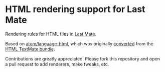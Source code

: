 # HTML rendering support for Last Mate

Rendering rules for HTML files in [Last Mate](https://github.com/jonruttan/last-mate).

Based on [atom/language-html](https://github.com/atom/language-html), which was originally [converted](http://atom.io/docs/latest/converting-a-text-mate-bundle)
from the [HTML TextMate bundle](https://github.com/textmate/html.tmbundle).

Contributions are greatly appreciated. Please fork this repository and open a
pull request to add renderers, make tweaks, etc.
